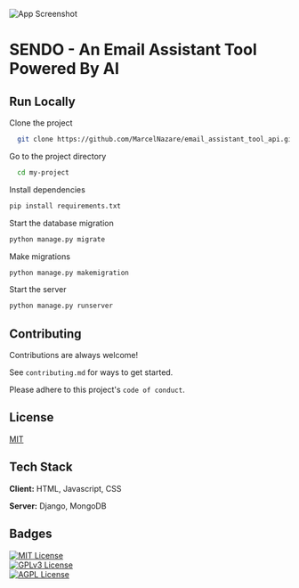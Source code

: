 ![App Screenshot](https://i.ibb.co/3d5kmp7/Sendo.jpg)
# SENDO - An Email Assistant Tool Powered By AI





## Run Locally  

Clone the project  

~~~bash  
  git clone https://github.com/MarcelNazare/email_assistant_tool_api.git
~~~

Go to the project directory  

~~~bash  
  cd my-project
~~~

Install dependencies  

~~~bash  
pip install requirements.txt
~~~

Start the database migration  

~~~bash  
python manage.py migrate
~~~
Make migrations 

~~~bash  
python manage.py makemigration
~~~

Start the server 

~~~bash  
python manage.py runserver
~~~

## Contributing  

Contributions are always welcome!  

See `contributing.md` for ways to get started.  

Please adhere to this project's `code of conduct`.  

## License  

[MIT](https://choosealicense.com/licenses/mit/)



## Tech Stack  
**Client:** HTML, Javascript, CSS 

**Server:** Django, MongoDB

 
## Badges  
[![MIT License](https://img.shields.io/badge/License-MIT-green.svg)](https://choosealicense.com/licenses/mit/)  
[![GPLv3 License](https://img.shields.io/badge/License-GPL%20v3-yellow.svg)](https://choosealicense.com/licenses/gpl-3.0/)  
[![AGPL License](https://img.shields.io/badge/license-AGPL-blue.svg)](https://choosealicense.com/licenses/gpl-3.0/)  
 
 
 
